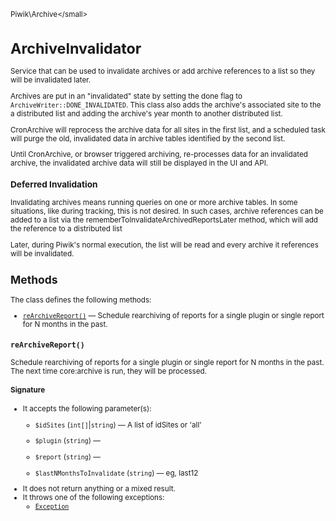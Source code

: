 <small>Piwik\Archive\</small>

ArchiveInvalidator
==================

Service that can be used to invalidate archives or add archive references to a list so they will be invalidated later.

Archives are put in an "invalidated" state by setting the done flag to `ArchiveWriter::DONE_INVALIDATED`.
This class also adds the archive's associated site to the a distributed list and adding the archive's year month to another
distributed list.

CronArchive will reprocess the archive data for all sites in the first list, and a scheduled task
will purge the old, invalidated data in archive tables identified by the second list.

Until CronArchive, or browser triggered archiving, re-processes data for an invalidated archive, the invalidated
archive data will still be displayed in the UI and API.

### Deferred Invalidation

Invalidating archives means running queries on one or more archive tables. In some situations, like during
tracking, this is not desired. In such cases, archive references can be added to a list via the
rememberToInvalidateArchivedReportsLater method, which will add the reference to a distributed list

Later, during Piwik's normal execution, the list will be read and every archive it references will
be invalidated.

Methods
-------

The class defines the following methods:

- [`reArchiveReport()`](#rearchivereport) &mdash; Schedule rearchiving of reports for a single plugin or single report for N months in the past.

<a name="rearchivereport" id="rearchivereport"></a>
<a name="reArchiveReport" id="reArchiveReport"></a>
### `reArchiveReport()`

Schedule rearchiving of reports for a single plugin or single report for N months in the past. The next time
core:archive is run, they will be processed.

#### Signature

-  It accepts the following parameter(s):
    - `$idSites` (`int[]`|`string`) &mdash;
       A list of idSites or 'all'
    - `$plugin` (`string`) &mdash;
      
    - `$report` (`string`) &mdash;
      
    - `$lastNMonthsToInvalidate` (`string`) &mdash;
       eg, last12
- It does not return anything or a mixed result.
- It throws one of the following exceptions:
    - [`Exception`](http://php.net/class.Exception)

